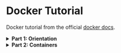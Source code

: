 # Docker Tutorial
Docker tutorial from the official [docker docs](https://docs.docker.com).

<details>
<summary><b>Part 1: Orientation</b></summary>

+ List Docker CLI commands
    ```
    docker
    docker version
    docker info
    ```
+ Display Docker version and info
    ```
    docker --version
    docker version
    docker info
    ```
+ Execute Docker image
    ```
    docker run <image-name>
    ```
+ List Docker images
    ```
    docker image ls
    ```
+ List Docker containers (running, all, all in quiet mode)
    ```
    docker container ls
    docker container ls -all
    docker container ls -a -q
    ```
</details>

<details>
<summary><b>Part 2: Containers</b></summary>

+ Build a Docker Image
    ```
    docker build -t <image-name> .
    ```
+ Run an Image
    ```
    docker run -p 4000:80 <image-name>      # port mapping 4000<host>:80<docker-process>
    docker run -d -p 4000:80 <image-name>   # run in detached mode
    ```
+ Container Commands
    ```
    docker container ls             # list running containers
    docker container ls -a          # list all containers
    docker container stop <hash>    # gracefully stop running container
    docker container kill <hash>    # force shutdown
    docker container rm <hash>      # remove container from machine
    docker container rm $(docker container ls -a -q) # remove all containers from machine
    ```
+ Image Commands
    ```
    docker image ls -a                      # List all images on this machine
    docker image rm <image id>              # Remove specified image from this machine
    docker image rm $(docker image ls -a -q)   # Remove all images from this machine
    ```
+ Docker Hub Commands
    ```
    docker login                                # Log in this CLI session using your Docker credentials
    docker tag <image> username/repository:tag  # Tag <image> for upload to registry
    docker push username/repository:tag         # Upload tagged image to registry
    docker run username/repository:tag          # Run image from a registry
    ```

</details>
